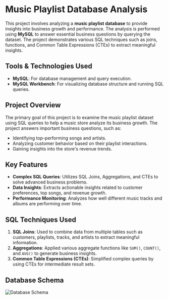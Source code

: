 # Music Playlist Database Analysis

This project involves analyzing a **music playlist database** to provide insights into business growth and performance. The analysis is performed using **MySQL** to answer essential business questions by querying the dataset. The project demonstrates various SQL techniques such as joins, functions, and Common Table Expressions (CTEs) to extract meaningful insights.

## Tools & Technologies Used

- **MySQL**: For database management and query execution.
- **MySQL Workbench**: For visualizing database structure and running SQL queries.

## Project Overview

The primary goal of this project is to examine the music playlist dataset using SQL queries to help a music store analyze its business growth. The project answers important business questions, such as:

- Identifying top-performing songs and artists.
- Analyzing customer behavior based on their playlist interactions.
- Gaining insights into the store's revenue trends.

## Key Features

- **Complex SQL Queries**: Utilizes SQL Joins, Aggregations, and CTEs to solve advanced business problems.
- **Data Insights**: Extracts actionable insights related to customer preferences, top songs, and revenue growth.
- **Performance Monitoring**: Analyzes how well different music tracks and albums are performing over time.

## SQL Techniques Used

1. **SQL Joins**: Used to combine data from multiple tables such as customers, playlists, tracks, and artists to extract meaningful information.
2. **Aggregations**: Applied various aggregate functions like `SUM()`, `COUNT()`, and `AVG()` to generate business insights.
3. **Common Table Expressions (CTEs)**: Simplified complex queries by using CTEs for intermediate result sets.

## Database Schema

![Database Schema](Music/MusicDatabaseSchema.png)


